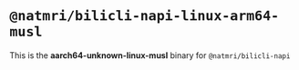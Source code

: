 # `@natmri/bilicli-napi-linux-arm64-musl`

This is the **aarch64-unknown-linux-musl** binary for `@natmri/bilicli-napi`
